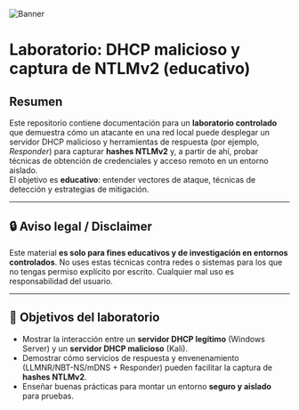 ![Banner](./DHCPBanner.png)

# Laboratorio: DHCP malicioso y captura de NTLMv2 (educativo)

## Resumen
Este repositorio contiene documentación para un **laboratorio controlado** que demuestra cómo un atacante en una red local puede desplegar un servidor DHCP malicioso y herramientas de respuesta (por ejemplo, *Responder*) para capturar **hashes NTLMv2** y, a partir de ahí, probar técnicas de obtención de credenciales y acceso remoto en un entorno aislado.  
El objetivo es **educativo**: entender vectores de ataque, técnicas de detección y estrategias de mitigación.

---

## 🔒 Aviso legal / Disclaimer
Este material **es solo para fines educativos y de investigación en entornos controlados**. No uses estas técnicas contra redes o sistemas para los que no tengas permiso explícito por escrito. Cualquier mal uso es responsabilidad del usuario.

---

## 🎯 Objetivos del laboratorio
- Mostrar la interacción entre un **servidor DHCP legítimo** (Windows Server) y un **servidor DHCP malicioso** (Kali).  
- Demostrar cómo servicios de respuesta y envenenamiento (LLMNR/NBT-NS/mDNS + Responder) pueden facilitar la captura de **hashes NTLMv2**.    
- Enseñar buenas prácticas para montar un entorno **seguro y aislado** para pruebas.
